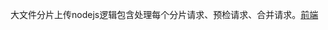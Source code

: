 大文件分片上传nodejs逻辑包含处理每个分片请求、预检请求、合并请求。[前端](https://github.com/yangzhen5/fileloader/blob/main/README.md)
